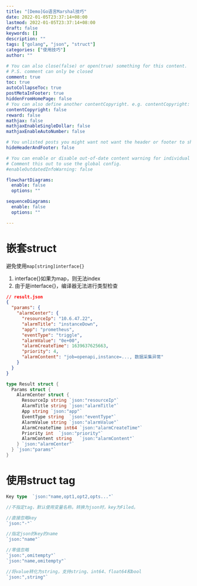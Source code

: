 ```yaml
---
title: "[Demo]Go语言Marshal技巧"
date: 2022-01-05T23:37:14+08:00
lastmod: 2022-01-05T23:37:14+08:00
draft: false
keywords: []
description: ""
tags: ["golang", "json", "struct"]
categories: ["使用技巧"]
author: ""

# You can also close(false) or open(true) something for this content.
# P.S. comment can only be closed
comment: true
toc: true
autoCollapseToc: true
postMetaInFooter: true
hiddenFromHomePage: false
# You can also define another contentCopyright. e.g. contentCopyright: "This is another copyright."
contentCopyright: false
reward: false
mathjax: false
mathjaxEnableSingleDollar: false
mathjaxEnableAutoNumber: false

# You unlisted posts you might want not want the header or footer to show
hideHeaderAndFooter: false

# You can enable or disable out-of-date content warning for individual post.
# Comment this out to use the global config.
#enableOutdatedInfoWarning: false

flowchartDiagrams:
  enable: false
  options: ""

sequenceDiagrams: 
  enable: false
  options: ""

---
```


<!--more-->

# 嵌套struct

避免使用`map[string]interface{}`

1. interface{}如果为map，则无法index
2. 由于是interface{}，编译器无法进行类型检查

```json
// result.json
{
  "params": {
    "alarmCenter": {
      "resourceIp": "10.6.47.22",
      "alarmTitle": "instanceDown",
      "app": "prometheus",
      "eventType": "triggle",
      "alarmValue": "0e+00",
      "alarmCreateTime": 1639637625663,
      "priority": 4,
      "alarmContent": "job=openapi,instance=..., 数据采集异常"
    }
  }
}
```



```go
type Result struct {
  Params struct {
    AlarmCenter struct {
      ResourceIp string `json:"resourceIp"`
      AlarmTitle string	`json:"alarmTitle"`
      App string `json:"app"`
      EventType string	`json:"eventType"`
      AlarmValue string	`json:"alarmValue"`
      AlarmCreateTime int64	`json:"alarmCreateTime"`
      Priority int	`json:"priority"`
      AlarmContent string	`json:"alarmContent"`
    } `json:"alarmCenter"`
  } `json:"params"`
}
```





# 使用struct tag

```go
Key type  `json:"name,opt1,opt2,opts..."`
```

```go
//不指定tag，默认使用变量名称。转换为json时，key为Filed。

//直接忽略key
`json:"-"`

//指定json的key的name
`json:"name"`

//零值忽略
`json:",omitempty"`
`json:"name,omitempty"`

//将value转化为string，支持string、int64、float64和bool
`json:",string"`


```

